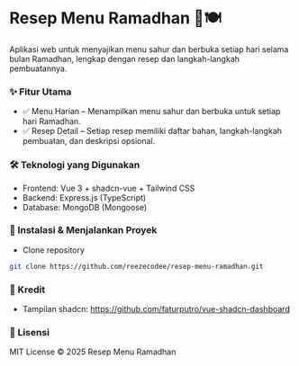 # Resep Menu Ramadhan 🌙🍽️
Aplikasi web untuk menyajikan menu sahur dan berbuka setiap hari selama bulan Ramadhan, lengkap dengan resep dan langkah-langkah pembuatannya.

### ✨ Fitur Utama
- ✅ Menu Harian – Menampilkan menu sahur dan berbuka untuk setiap hari Ramadhan.
- ✅ Resep Detail – Setiap resep memiliki daftar bahan, langkah-langkah pembuatan, dan deskripsi opsional.

### 🛠️ Teknologi yang Digunakan
- Frontend: Vue 3 + shadcn-vue + Tailwind CSS
- Backend: Express.js (TypeScript)
- Database: MongoDB (Mongoose)

### 🚀 Instalasi & Menjalankan Proyek
- Clone repository
```bash
git clone https://github.com/reezecodee/resep-menu-ramadhan.git
```

### 🎨 Kredit
- Tampilan shadcn: <a href="https://github.com/faturputro/vue-shadcn-dashboard">https://github.com/faturputro/vue-shadcn-dashboard</a>

### 📜 Lisensi
MIT License © 2025 Resep Menu Ramadhan
